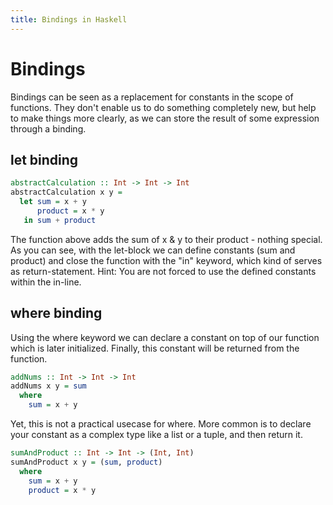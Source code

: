 ```yaml
---
title: Bindings in Haskell 
---
```


# Bindings 

Bindings can be seen as a replacement for constants in the scope of functions. They don't enable us to do something completely new, but help to make things more clearly, as we can store the result of some expression through a binding. 

## let binding 

```haskell
abstractCalculation :: Int -> Int -> Int
abstractCalculation x y =
  let sum = x + y
      product = x * y
   in sum + product
```
The function above adds the sum of x & y to their product - nothing special. As you can see, with the let-block we can define constants (sum and product) and close the function with the "in" keyword, which kind of serves as return-statement. Hint: You are not forced to use the defined constants within the in-line. 


## where binding 

Using the where keyword we can declare a constant on top of our function which is later initialized. Finally, this constant will be returned from the function. 

```haskell
addNums :: Int -> Int -> Int
addNums x y = sum
  where
    sum = x + y
```

Yet, this is not a practical usecase for where. More common is to declare your constant as a complex type like a list or a tuple, and then return it. 

```haskell
sumAndProduct :: Int -> Int -> (Int, Int)
sumAndProduct x y = (sum, product)
  where
    sum = x + y
    product = x * y
```